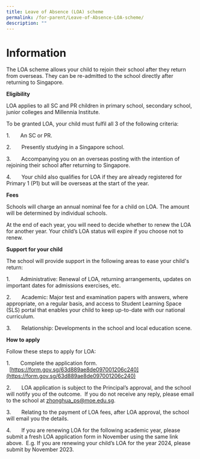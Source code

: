 ```yaml
---
title: Leave of Absence (LOA) scheme
permalink: /for-parent/Leave-of-Absence-LOA-scheme/
description: ""
---
```

Information
=============================
The LOA scheme allows your child to rejoin their school after they return from overseas. They can be re-admitted to the school directly after returning to Singapore.

**Eligibility**

LOA applies to all SC and PR children in primary school, secondary school, junior colleges and Millennia Institute.

To be granted LOA, your child must fulfil all 3 of the following criteria:

1.       An SC or PR.

2.       Presently studying in a Singapore school.

3.       Accompanying you on an overseas posting with the intention of rejoining their school after returning to Singapore.

4.       Your child also qualifies for LOA if they are already registered for Primary 1 (P1) but will be overseas at the start of the year.

**Fees**

Schools will charge an annual nominal fee for a child on LOA. The amount will be determined by individual schools.

At the end of each year, you will need to decide whether to renew the LOA for another year. Your child’s LOA status will expire if you choose not to renew.

**Support for your child**

The school will provide support in the following areas to ease your child's return:

1.       Administrative: Renewal of LOA, returning arrangements, updates on important dates for admissions exercises, etc.

2.       Academic: Major test and examination papers with answers, where appropriate, on a regular basis, and access to Student Learning Space (SLS) portal that enables your child to keep up-to-date with our national curriculum.

3.       Relationship: Developments in the school and local education scene.

**How to apply**

Follow these steps to apply for LOA:

1.       Complete the application form.    [https://form.gov.sg/63d889ae8de097001206c240](https://form.gov.sg/63d889ae8de097001206c240)  
  

2.       LOA application is subject to the Principal’s approval, and the school will notify you of the outcome.  If you do not receive any reply, please email to the school at [zhonghua\_ps@moe.edu.sg](mailto:zhonghua_ps@moe.edu.sg).  
  

3.       Relating to the payment of LOA fees, after LOA approval, the school will email you the details.  
  

4.       If you are renewing LOA for the following academic year, please submit a fresh LOA application form in November using the same link above.  E.g. If you are renewing your child’s LOA for the year 2024, please submit by November 2023.